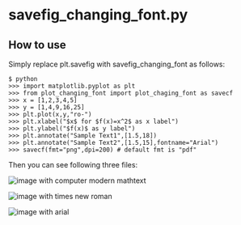 # savefig_changing_font.py

## How to use

Simply replace plt.savefig with savefig_changing_font as follows:

    $ python
    >>> import matplotlib.pyplot as plt
    >>> from plot_changing_font import plot_chaging_font as savecf
    >>> x = [1,2,3,4,5]
    >>> y = [1,4,9,16,25]
    >>> plt.plot(x,y,"ro-")
    >>> plt.xlabel("$x$ for $f(x)=x^2$ as x label")
    >>> plt.ylabel("$f(x)$ as y label")
    >>> plt.annotate("Sample Text1",[1.5,18])
    >>> plt.annotate("Sample Text2",[1.5,15],fontname="Arial")
    >>> savecf(fmt="png",dpi=200) # default fmt is "pdf"

 Then you can see following three files:

![image with computer modern mathtext](https://github.com/ehki/savefig-changing-font/blob/master/example/out_cm.png?raw=true "out_cm.png")

![image with times new roman](https://github.com/ehki/savefig-changing-font/blob/master/example/out_times.png?raw=true "out_times.png")

![image with arial](https://github.com/ehki/savefig-changing-font/blob/master/example/out_arial.png?raw=true "out_arial.png")
